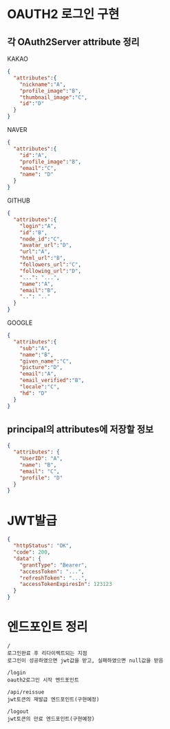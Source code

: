 # OAUTH2 로그인 구현
## 각 OAuth2Server attribute 정리
KAKAO
```json
{
  "attributes":{
    "nickname":"A",
    "profile_image":"B",
    "thumbnail_image":"C",
    "id":"D"
  }
}
```
NAVER
```json
{
  "attributes":{
    "id":"A",
    "profile_image":"B",
    "email":"C",
    "name": "D"
  }
}
```
GITHUB
```json
{
  "attributes":{
    "login":"A",
    "id":"B",
    "node_id":"C",
    "avatar_url":"D",
    "url":"A",
    "html_url":"B",
    "followers_url":"C",
    "following_url":"D",
    "...": "...",
    "name":"A",
    "email":"B",
    "..": ".."
  }
}
```
GOOGLE
```json
{
  "attributes":{
    "sub":"A",
    "name":"B",
    "given_name":"C",
    "picture":"D",
    "email":"A",
    "email_verified":"B",
    "locale":"C",
    "hd": "D"
  }
}
```

## principal의 attributes에 저장할 정보
```json
{
  "attributes": {
    "UserID": "A",
    "name": "B",
    "email": "C",
    "profile": "D"
  }
}
```

# JWT발급
```json
{
  "httpStatus": "OK",
  "code": 200,
  "data": {
    "grantType": "Bearer",
    "accessToken": "...",
    "refreshToken": "...",
    "accessTokenExpiresIn": 123123
  }
}
```

# 엔드포인트 정리

```
/
로그인완료 후 리다이렉트되는 지점
로그인이 성공하였으면 jwt값을 받고, 실패하였으면 null값을 받음

/login
oauth2로그인 시작 엔드포인트

/api/reissue
jwt토큰의 재발급 엔드포인트(구현예정)

/logout
jwt토큰의 만료 엔드포인트(구현예정)
```